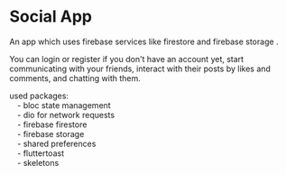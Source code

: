 # Social App

An app which uses firebase services like firestore and firebase storage .

You can login or register if you don't have an account yet,
start communicating with your friends, interact with their posts by likes and comments,
and chatting with them.

used packages:  
&emsp;- bloc state management  
&emsp;- dio for network requests  
&emsp;- firebase firestore  
&emsp;- firebase storage  
&emsp;- shared preferences  
&emsp;- fluttertoast  
&emsp;- skeletons  

